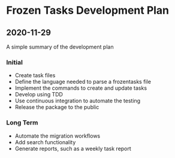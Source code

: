 # Frozen Tasks Development Plan

## 2020-11-29

A simple summary of the development plan

### Initial

- Create task files
- Define the language needed to parse a frozentasks file
- Implement the commands to create and update tasks
- Develop using TDD
- Use continuous integration to automate the testing
- Release the package to the public

### Long Term

- Automate the migration workflows
- Add search functionality
- Generate reports, such as a weekly task report
